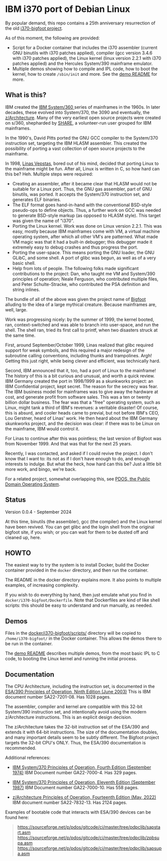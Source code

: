 # IBM i370 port of Debian Linux

By popular demand, this repo contains a 25th anniversary resurrection
of the old
[i370-bigfoot project](https://linas.org/linux/i370-bigfoot.html).

As of this moment, the following are provided:
* Script for a Docker container that includes the i370 assembler
  (current GNU binutils with i370 patches applied), compiler
  (gcc version 3.4.6 with i370 patches applied), the Linux kernel
  (linux version 2.2.1 with i370 patches applied) and the Hercules
  System/390 mainframe emulator.
* Multiple demos showing how to compile and IPL code, how to boot
  the kernel, how to create `/sbin/init` and more. See the
  [demo README](docker/i370-bigfoot/scripts/README.md) for more.

## What is this?
IBM created the [IBM System/360 ](https://en.wikipedia.org/wiki/IBM_System/360)
series of mainframes in the 1960s. In later decades, these evolved into
System/370, the 3090 and eventually, the
[z/Architecture](https://en.wikipedia.org/wiki/Z/Architecture).
Many of the very earliest open source projects were created on s/360,
shepharded by [SHARE](https://en.wikipedia.org/wiki/SHARE_(computing)),
a volunteer-run user grouped for IBM mainframes.

In the 1990's, David Pitts ported the GNU GCC compiler to the System/370
instruction set, targeting the IBM HLASM assembler. This created the
possibility of porting a vast collection of open source projects to the
mainframe.

In 1998, [Linas Vepstas](https://linas.org), bored out of his mind,
decided that porting Linux to the mainframe might be fun. After all,
Linux is written in C, so how hard can this be? Heh. Multiple steps
were required:
* Creating an assembler, after it became clear that HLASM would not be
  suitable for a Linux port. Thus, the GNU gas assembler, part of GNU
  binutils, was ported. It accepts the System/370 instruction set, and
  generates ELF binaries.
* The ELF format goes hand-in-hand with the conventional BSD-style
  pseudo-ops to define objects. Thus, a further work on GCC was needed
  to generate BSD-style markup (as opposed to HLASM style). This target
  was given the name of "i370".
* Porting the Linux kernel. Work was done on Linux version 2.2.1. This
  was easy, mostly because IBM mainframes come with VM, a virtual
  machine operating system, after which all other VM's are patterned.
  What made VM magic was that it had a built-in debugger; this debugger
  made it extremely easy to debug crashes and thus progress the port.
* Porting the user-space. This means porting the GNU loader, the
  GNU GLibC, and some shell.  A port of glibc was begun, as well as
  of a very basic shell.
* Help from lots of people. The following folks made significant
  contributions to the project: Dan, who taught me VM and System/390
  principles of operation; Neale Ferguson, who contributed multiple
  files, and Peter Schulte-Stracke, who contributed the PSA definition
  and string inlines.

The bundle of all of the above was given the project name of
[Bigfoot](https://linas.org/linux/i370-bigfoot.html) alluding to the
idea of a large mythical creature. Because mainframes are, well, large.

Work was progressing nicely: by the summer of 1999, the kernel booted,
ran, context-switched and was able to branch into user-space, and run
the shell. The shell ran, tried its first call to printf, when two
disasters struck at the same time.

First, around September/October 1999, Linas realized that glibc required
support for weak symbols, and this required a major redesign of the
subroutine calling conventions, including thunks and trampolines. Argh!
Getting this just right, while being clever and efficient, was technically
hard.

Second, IBM announced that it, too, had a port of Linux to the
mainframe! The history of this is a bit curious and unusual, and worth a
quick review. IBM Germany created the port in 1998/1999 as a skunkworks
project: an IBM Confidential project, kept secret. The reason for the
secrecy was fear. The IBM business model for mainframes was to give away
the hardware at cost, and generate profit from software sales. This was
a ten or twenty billion dollar business. The fear was that a "free"
operating system, such as Linux, might tank a third of IBM's revenues:
a veritable disaster! Of course, this is absurd, and cooler heads came
to previal, but not before IBM's CEO, Lou Gerstner, heard of Linas'
work. He then heard about the IBM Germany skunkworks project, and the
decision was clear: if there was to be Linux on the mainframe, IBM would
control it.

For Linas to continue after this was pointless; the last version of
Bigfoot was from November 1999. And that was that for the next 25 years.

Recently, I was contacted, and asked if I could revive the project.
I don't know that I want to: its not as if I don't have enough to do,
and enough interests to indulge. But what the heck, how hard can this
be? Just a little bit more work, and bingo, we're back.

For a related project, somewhat overlapping this, see
[PDOS, the Public Domain Operating System](https://pdos.org).

## Status
Version 0.0.4 - September 2024

At this time, binutils (the assembler), gcc (the compiler) and the
Linux kernel have been revived. You can get glibc and the login shell
from the original bigfoot site, if you wish; or you can wait for them
to be dusted off and cleaned up, here.

## HOWTO
The easiest way to try the system is to install Docker, build the Docker
container provided in the `docker` directory, and then run the
container.

The README in the docker directory explains more. It also points to
multiple examples, of increasing complexity.

If you wish to do everything by hand, then just emulate what you find in
`docker/i370-bigfoot/Dockerfile`. Note that Dockerfiles are kind of like
shell scripts: this should be easy to understand and run manually, as
needed.

## Demos
Files in the [docker/i370-bigfoot/scripts/](docker/i370-bigfoot/scripts/)
directory will be copied to `/home/i370-bigfoot/` in the Docker
container. This allows the demos there to be run in the container.

The [demo README](docker/i370-bigfoot/scripts/README.md) describes
multiple demos, from the most basic IPL to C code, to booting the
Linux kernel and running the initial process.

## Documentation
The CPU Architecture, including the instruction set, is documented in the
[ESA/390 Principles of Operation, Ninth Edition (June 2003)](https://publibfp.dhe.ibm.com/epubs/pdf/dz9ar008.pdf)
This is IBM document number SA22-7201-08. Has 1028 pages.

The assembler, compiler and kernel are compatible with this 32-bit
System/390 instruction set, and intentionally avoid using the modern
z/Architecture instructions. This is an explicit design decision.

The z/Architecture takes the 32-bit instruction set of the ESA/390 and
extends it with 64-bit instructions. The size of the documentation
doubles, and many important details seem to be subtly different. The
Bigfoot project targets the 32-bit CPU's ONLY. Thus, the ESA/390
documentation is recommended.

Additional references:
* [IBM System/370 Principles of Operation, Fourth Edition (September 1974)](http://bitsavers.informatik.uni-stuttgart.de/pdf/ibm/370/princOps/GA22-7000-4_370_Principles_Of_Operation_Sep75.pdf)
IBM Document number GA22-7000-4. Has 329 pages.

* [IBM System/370 Principles of Operation, Eleventh Edition (September 1987)](https://bitsavers.trailing-edge.com/pdf/ibm/370/princOps/GA22-7000-10_370_Principles_of_Operation_Sep87.pdf)
IBM Document number GA22-7000-10. Has 558 pages.

* [z/Architecture Principles of Operation, Fourteenth Edition (May,
2022)](https://www.ibm.com/docs/en/module_1678991624569/pdf/SA22-7832-13.pdf)
IBM document number SA22-7832-13. Has 2124 pages.

Examples of bootable code that interacts with ESA/390 devices can be
found here:
> https://sourceforge.net/p/pdos/gitcode/ci/master/tree/pdpclib/sapstart.asm
> https://sourceforge.net/p/pdos/gitcode/ci/master/tree/pdpclib/zpbsupa.asm
> https://sourceforge.net/p/pdos/gitcode/ci/master/tree/pdpclib/sapsupa.asm
